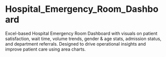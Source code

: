 # Hospital_Emergency_Room_Dashboard
Excel-based Hospital Emergency Room Dashboard with visuals on patient satisfaction, wait time, volume trends, gender &amp; age stats, admission status, and department referrals. Designed to drive operational insights and improve patient care using area charts.
